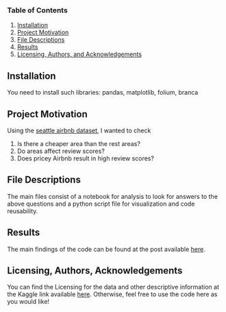 ### Table of Contents

1. [Installation](#installation)
2. [Project Motivation](#motivation)
3. [File Descriptions](#files)
4. [Results](#results)
5. [Licensing, Authors, and Acknowledgements](#licensing)

## Installation <a name="installation"></a>

You need to install such libraries: pandas, matplotlib, folium, branca

## Project Motivation<a name="motivation"></a>

Using the [seattle airbnb dataset](https://www.kaggle.com/datasets/airbnb/seattle/data), I wanted to check

1. Is there a cheaper area than the rest areas?
2. Do areas affect review scores?
3. Does pricey Airbnb result in high review scores?


## File Descriptions <a name="files"></a>

The main files consist of a notebook for analysis to look for answers to the above questions and a python script file for visualization and code reusability.

## Results<a name="results"></a>

The main findings of the code can be found at the post available [here](https://medium.com/@inwo9091/this-will-save-you-time-and-money-to-find-where-to-stay-in-seattle-b2b408054dfe).

## Licensing, Authors, Acknowledgements<a name="licensing"></a>

You can find the Licensing for the data and other descriptive information at the Kaggle link available [here](https://www.kaggle.com/datasets/airbnb/seattle/data).  Otherwise, feel free to use the code here as you would like! 
